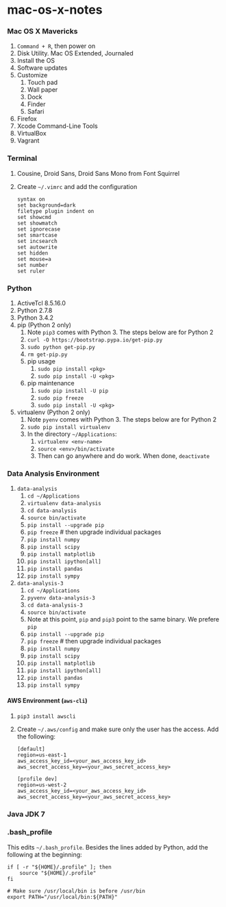 mac-os-x-notes
==============

### Mac OS X Mavericks

1. `Command + R`, then power on
2. Disk Utility. Mac OS Extended, Journaled
3. Install the OS
4. Software updates
5. Customize
    1. Touch pad
    2. Wall paper
    3. Dock
    4. Finder
    5. Safari
6. Firefox
7. Xcode Command-Line Tools
8. VirtualBox
9. Vagrant

### Terminal

1. Cousine, Droid Sans, Droid Sans Mono from Font Squirrel
2. Create `~/.vimrc` and add the configuration

    ```
    syntax on
    set background=dark
    filetype plugin indent on
    set showcmd
    set showmatch
    set ignorecase
    set smartcase
    set incsearch
    set autowrite
    set hidden
    set mouse=a
    set number
    set ruler
    ```

### Python

1. ActiveTcl 8.5.16.0
2. Python 2.7.8
3. Python 3.4.2
4. pip (Python 2 only)
    1. Note `pip3` comes with Python 3. The steps below are for Python 2
    2. `curl -O https://bootstrap.pypa.io/get-pip.py`
    3. `sudo python get-pip.py`
    4. `rm get-pip.py`
    5. pip usage
        1. `sudo pip install <pkg>`
        2. `sudo pip install -U <pkg>`
    6. pip maintenance
        1. `sudo pip install -U pip`
        2. `sudo pip freeze`
        3. `sudo pip install -U <pkg>`
5. virtualenv (Python 2 only)
    1. Note `pyenv` comes with Python 3. The steps below are for Python 2
    2. `sudo pip install virtualenv`
    3. In the directory `~/Applications`:
        1. `virtualenv <env-name>`
        2. `source <env>/bin/activate`
        3. Then can go anywhere and do work. When done, `deactivate`

### Data Analysis Environment

1. `data-analysis`
    1. `cd ~/Applications`
    2. `virtualenv data-analysis`
    3. `cd data-analysis`
    4. `source bin/activate`
    5. `pip install --upgrade pip`
    6. `pip freeze` # then upgrade individual packages
    7. `pip install numpy`
    8. `pip install scipy`
    9. `pip install matplotlib`
    10. `pip install ipython[all]`
    11. `pip install pandas`
    12. `pip install sympy`
2. `data-analysis-3`
    1. `cd ~/Applications`
    2. `pyvenv data-analysis-3`
    3. `cd data-analysis-3`
    4. `source bin/activate`
    5. Note at this point, `pip` and `pip3` point to the same binary. We prefere `pip`
    6. `pip install --upgrade pip`
    7. `pip freeze` # then upgrade individual packages
    8. `pip install numpy`
    9. `pip install scipy`
    10. `pip install matplotlib`
    11. `pip install ipython[all]`
    12. `pip install pandas`
    13. `pip install sympy`

#### AWS Environment (`aws-cli`)

1. `pip3 install awscli`
2. Create `~/.aws/config` and make sure only the user has the access. Add the following:

    ```
    [default]
    region=us-east-1
    aws_access_key_id=<your_aws_access_key_id>
    aws_secret_access_key=<your_aws_secret_access_key>
    
    [profile dev]
    region=us-west-2
    aws_access_key_id=<your_aws_access_key_id>
    aws_secret_access_key=<your_aws_secret_access_key>
    ```

### Java JDK 7

### .bash_profile

This edits `~/.bash_profile`. Besides the lines added by Python, add the following at the beginning:

    if [ -r "${HOME}/.profile" ]; then
        source "${HOME}/.profile"
    fi
    
    # Make sure /usr/local/bin is before /usr/bin
    export PATH="/usr/local/bin:${PATH}"
